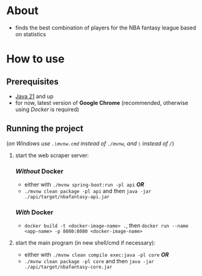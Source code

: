 # About
- finds the best combination of players for the NBA fantasy league based on statistics

# How to use
## Prerequisites
- [Java 21](https://www.oracle.com/java/technologies/javase/jdk21-archive-downloads.html) and up
- for now, latest version of **Google Chrome** (recommended, otherwise using *Docker* is required)

## Running the project
(*on Windows use `.\mvnw.cmd` instead of `./mvnw`, and `\` instead of `/`*)
1. start the web scraper server:
    ### *Without* Docker
    - either with `./mvnw spring-boot:run -pl api` ***OR***
    - `./mvnw clean package -pl api` and then `java -jar ./api/target/nbafantasy-api.jar`
    ### *With* Docker
   - `docker build -t <docker-image-name> .`, then `docker run --name <app-name> -p 8080:8080 <docker-image-name>`
   
2. start the main program (in new shell/cmd if necessary):
   - either with `./mvnw clean compile exec:java -pl core` ***OR***
   - `./mvnw clean package -pl core` and then `java -jar ./api/target/nbafantasy-core.jar`
